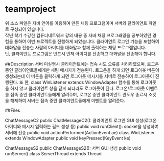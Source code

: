 # teamproject
위 소스 파일은 자바 언어를 이용하여 만든 채팅 프로그램이며 서버와 클라이언트 파일로 구성되어 있습니다.  
작년 학기 수강한 컴퓨터네트워크 강의 내용 중 자바 채팅 프로그래밍을 공부하였던 경험을 통하여 이번 프로젝트를 진행하게 되었습니다. 
  클라이언트 로그인 기능을 포함하여 대화말을 전송한 사람의 아이디를 대화말과 함께 출력하는 채팅 프로그램입니다.   
단, 클라이언트 프로그램은 반드시 먼저 아이디를 전송하고 대화말을 전송해야 합니다.  

##Description 
서버 미실행시 클라이언트에는 접속 시도 오류를 처리하였으며, 로그온 중인 클라이언트들에게만 채팅 메시지가 전송된다. 
로그온을 하게 되면 로그아웃 버튼이 생성되는데 이 버튼을 클릭하게 되면 로그아웃 메시지를 서버로 전송하여 로그아웃이 진행된다. 
또 한, class WinListener extends WindowAdapter 함수를 통해 로그아웃을 하지 않고 클라이언트 창을 닫게 되더라도 로그아웃이 된다. 
로그온/로그아웃 이벤트를 접속 중인 클라이언트들에게 알려주며, 로그온 중인 클라이언트 윈도우 종료시 소켓을 해제하여 서버는 접속 중인 클라이언트들에게 이벤트를 알려준다.

##Files

ChatMessageC2 
  public ChatMessageC2(): 클라이언트 로그인 GUI 생성(로그온 아이디와 메시지 입력하는 필드 생성 등) 
  public void runClient(): socket을 생성하여 서버에 전송 
  public void actionPerformed(ActionEvent ae) 
  class WinListener extends WindowAdapter 
  public void keyPressed(KeyEvent ke)

ChatMessageS2 
  public ChatMessageS2(): 서버 GUI 생성 
  public void runServer() 
  class ServerThread extends Thread
